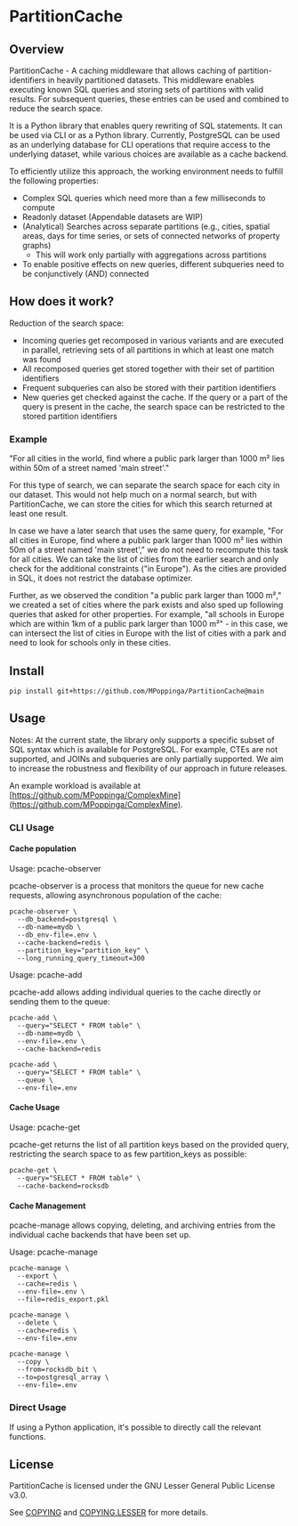 # PartitionCache

## Overview
PartitionCache - A caching middleware that allows caching of partition-identifiers in heavily partitioned datasets.
This middleware enables executing known SQL queries and storing sets of partitions with valid results.
For subsequent queries, these entries can be used and combined to reduce the search space.

It is a Python library that enables query rewriting of SQL statements. 
It can be used via CLI or as a Python library.
Currently, PostgreSQL can be used as an underlying database for CLI operations that require access to the underlying dataset, while various choices are available as a cache backend.

To efficiently utilize this approach, the working environment needs to fulfill the following properties:
- Complex SQL queries which need more than a few milliseconds to compute
- Readonly dataset (Appendable datasets are WIP)
- (Analytical) Searches across separate partitions (e.g., cities, spatial areas, days for time series, or sets of connected networks of property graphs)
    - This will work only partially with aggregations across partitions
- To enable positive effects on new queries, different subqueries need to be conjunctively (AND) connected

## How does it work?

Reduction of the search space:

- Incoming queries get recomposed in various variants and are executed in parallel, retrieving sets of all partitions in which at least one match was found
- All recomposed queries get stored together with their set of partition identifiers
- Frequent subqueries can also be stored with their partition identifiers
- New queries get checked against the cache. If the query or a part of the query is present in the cache, the search space can be restricted to the stored partition identifiers

###  Example

"For all cities in the world, find where a public park larger than 1000 m² lies within 50m of a street named 'main street'."

For this type of search, we can separate the search space for each city in our dataset. This would not help much on a normal search, but with PartitionCache, we can store the cities for which this search returned at least one result.

In case we have a later search that uses the same query, for example, "For all cities in Europe, find where a public park larger than 1000 m² lies within 50m of a street named 'main street'," we do not need to recompute this task for all cities. We can take the list of cities from the earlier search and only check for the additional constraints ("in Europe"). As the cities are provided in SQL, it does not restrict the database optimizer.

Further, as we observed the condition "a public park larger than 1000 m²," we created a set of cities where the park exists and also sped up following queries that asked for other properties. 
For example, "all schools in Europe which are within 1km of a public park larger than 1000 m²" - in this case, we can intersect the list of cities in Europe with the list of cities with a park and need to look for schools only in these cities.

## Install

```
pip install git+https://github.com/MPoppinga/PartitionCache@main
```

##  Usage

Notes:
At the current state, the library only supports a specific subset of SQL syntax which is available for PostgreSQL.
For example, CTEs are not supported, and JOINs and subqueries are only partially supported. We aim to increase the robustness and flexibility of our approach in future releases.

An example workload is available at [https://github.com/MPoppinga/ComplexMine](https://github.com/MPoppinga/ComplexMine).

### CLI Usage

#### Cache population
Usage: pcache-observer 

pcache-observer is a process that monitors the queue for new cache requests, allowing asynchronous population of the cache:

```
pcache-observer \
  --db_backend=postgresql \
  --db-name=mydb \
  --db_env-file=.env \
  --cache-backend=redis \
  --partition_key="partition_key" \ 
  --long_running_query_timeout=300
```

Usage: pcache-add 

pcache-add allows adding individual queries to the cache directly or sending them to the queue:

```
pcache-add \
  --query="SELECT * FROM table" \
  --db-name=mydb \
  --env-file=.env \
  --cache-backend=redis
```

```
pcache-add \
  --query="SELECT * FROM table" \
  --queue \
  --env-file=.env
```

#### Cache Usage

Usage: pcache-get

pcache-get returns the list of all partition keys based on the provided query, restricting the search space to as few partition_keys as possible:

```
pcache-get \
  --query="SELECT * FROM table" \
  --cache-backend=rocksdb
```

#### Cache Management

pcache-manage allows copying, deleting, and archiving entries from the individual cache backends that have been set up.

Usage: pcache-manage 

```
pcache-manage \
  --export \
  --cache=redis \ 
  --env-file=.env \
  --file=redis_export.pkl
```

```
pcache-manage \
  --delete \
  --cache=redis \ 
  --env-file=.env 
```

```
pcache-manage \
  --copy \
  --from=rocksdb_bit \ 
  --to=postgresql_array \ 
  --env-file=.env 
```

### Direct Usage
If using a Python application, it's possible to directly call the relevant functions.

## License

PartitionCache is licensed under the GNU Lesser General Public License v3.0.

See [COPYING](COPYING) and [COPYING.LESSER](COPYING.LESSER) for more details.
